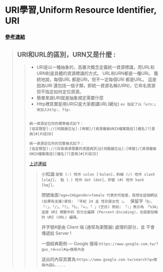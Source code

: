 # URI學習,Uniform Resource Identifier, URI
### [參考連結](https://notfalse.net/36/http-uri)


>## URI和URL的區別，URN又是什麼 :
>>* URI是以一種抽象的，高層次概念定義統一資源標識，而URL和URN則是具體的資源標識的方式。 URL和URN都是一種URI。 籠統地說，每個URL 都是URI，但不一定每個URI 都是URL。 這是因為URI 還包括一個子類，即統一資源名稱(URN)，它命名資源但不指定如何定位資源。
>>* 簡單來說URI就是抽象規定需要什麼
>>* Http裡其實是用URI只是大家都講URL(網址) `ex 指定了以「urn:」來加入http:、ftp:`
>>```
>>
>>統一資源定位符的標準格式如下：
  >>[協定類型]://[伺服器位址]:[埠號]/[資源層級UNIX檔案路徑][檔名]?[查詢]#[片段ID]
>>
>>統一資源定位符的完整格式如下：
  >>[協定類型]://[存取資源需要的憑證資訊]@[伺服器位址]:[埠號]/[資源層級UNIX檔案路徑][檔名]?[查詢]#[片段ID]
>>```
>>[上述連結](https://zh.wikipedia.org/wiki/%E7%BB%9F%E4%B8%80%E8%B5%84%E6%BA%90%E5%AE%9A%E4%BD%8D%E7%AC%A6)
>>
>>> 小知識:`冒號 (:) 唸作 colon [ˋkolən]，斜線 (/) 唸作 slash [slæʃ]，
點 (.) 唸作 dot [dɑt]，井號 (#) 唸作 hash [hæʃ]。`
>>>
>>>問號後面`?age=24&gender=female
代表的可能是，我想在這個網站 (如果有支援)尋找:
『年紀 24 且 性別是女性 』。
`
>>>保留字`「@」、「:」、「/」、「?」、「%」、「=」、「 」(空白) 例如: 「:」表示為 「%3A」這是 URI 規範中的 百分比編碼 (Percent-Encoding)，也就是俗稱的 URI (URL) 編碼。`
>>>
>>> 井字號#是由 Client 端 (通常為瀏覽器) 處理的部分，並 不會傳遞給 Server !
>>>
>>> 一個經典範例 — Google 搜尋:`https://www.google.com.tw/?gws_rd=ssl#q=搜尋內容`
>>>
>>>送出的內容其實為:`https://www.google.com.tw/search?q=搜尋內容&.....`

